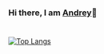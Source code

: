 ### Hi there, I am [Andrey](https://mootfrost.dev/)👋
# 
[![Top Langs](https://github-readme-stats.vercel.app/api/top-langs/?username=Mootfrost777&theme=onedark)](https://github.com/anuraghazra/github-readme-stats)
